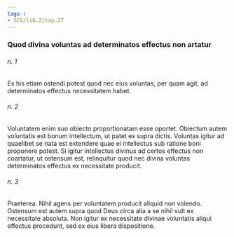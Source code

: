 ```yaml
---
tags : 
- SCG/lib.2/cap.27
---
```


### Quod divina voluntas ad determinatos effectus non artatur

###### n. 1
Ex his etiam ostendi potest quod nec eius voluntas, per quam agit, ad determinatos effectus necessitatem habet.

###### n. 2
Voluntatem enim suo obiecto proportionatam esse oportet. Obiectum autem voluntatis est bonum intellectum, ut patet ex supra dictis. Voluntas igitur ad quaelibet se nata est extendere quae ei intellectus sub ratione boni proponere potest. Si igitur intellectus divinus ad certos effectus non coartatur, ut ostensum est, relinquitur quod nec divina voluntas determinatos effectus ex necessitate producit.

###### n. 3
Praeterea. Nihil agens per voluntatem producit aliquid non volendo. Ostensum est autem supra quod Deus circa alia a se nihil vult ex necessitate absoluta. Non igitur ex necessitate divinae voluntatis aliqui effectus procedunt, sed ex eius libera dispositione.

